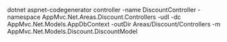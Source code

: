  dotnet aspnet-codegenerator controller -name DiscountController -namespace AppMvc.Net.Areas.Discount.Controllers  -udl -dc AppMvc.Net.Models.AppDbContext -outDir Areas/Discount/Controllers -m AppMvc.Net.Models.Discount.DiscountModel